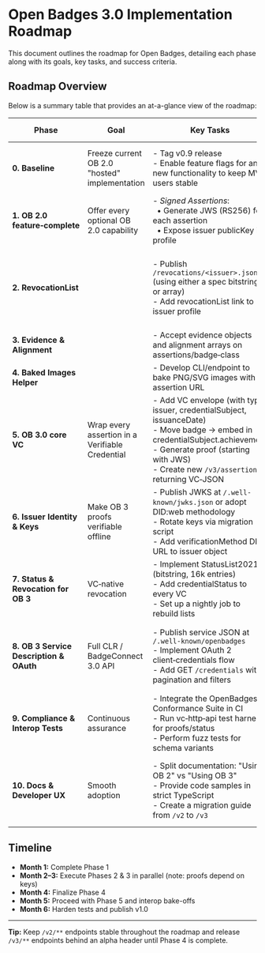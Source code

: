 # Open Badges 3.0 Implementation Roadmap

This document outlines the roadmap for Open Badges, detailing each phase along with its goals, key tasks, and success criteria.

## Roadmap Overview

Below is a summary table that provides an at-a-glance view of the roadmap:

| **Phase**                      | **Goal**                                               | **Key Tasks**                                                                                                                                                                         | **Success Criteria**                                                                    |
|--------------------------------|--------------------------------------------------------|---------------------------------------------------------------------------------------------------------------------------------------------------------------------------------------|-----------------------------------------------------------------------------------------|
| **0. Baseline**                | Freeze current OB 2.0 "hosted" implementation          | - Tag v0.9 release<br>- Enable feature flags for any new functionality to keep MVP users stable                                                                                         | Tagged release deployed & documentation updated                                         |
| **1. OB 2.0 feature‑complete**   | Offer every optional OB 2.0 capability                 | - *Signed Assertions*:<br>&nbsp;&nbsp;&bull; Generate JWS (RS256) for each assertion<br>&nbsp;&nbsp;&bull; Expose issuer publicKey in profile                                         | Upgrade to full Open Badges 2.0 and 3.0 compliance                                        |
| **2. RevocationList**          |                                                        | - Publish `/revocations/<issuer>.json` (using either a spec bitstring or array)<br>- Add revocationList link to issuer profile                                                          | Validator passes signed & hosted paths; revoked badge correctly removed from display    |
| **3. Evidence & Alignment**      |                                                        | - Accept evidence objects and alignment arrays on assertions/badge‑class                                                                                                               |                                                                                         |
| **4. Baked Images Helper**     |                                                        | - Develop CLI/endpoint to bake PNG/SVG images with assertion URL                                                                                                                       |                                                                                         |
| **5. OB 3.0 core VC**            | Wrap every assertion in a Verifiable Credential         | - Add VC envelope (with type, issuer, credentialSubject, issuanceDate)<br>- Move badge → embed in credentialSubject.achievement<br>- Generate proof (starting with JWS)<br>- Create new `/v3/assertions` returning VC‑JSON | VC meets W3C VC JSON‑Schema and IMS OB 3 test vectors                                      |
| **6. Issuer Identity & Keys**   | Make OB 3 proofs verifiable offline                     | - Publish JWKS at `/.well-known/jwks.json` or adopt DID:web methodology<br>- Rotate keys via migration script<br>- Add verificationMethod DID URL to issuer object                  | did-resolver and vc‑verify succeed with a sample badge                                    |
| **7. Status & Revocation for OB 3** | VC‑native revocation                                    | - Implement StatusList2021 (bitstring, 16k entries)<br>- Add credentialStatus to every VC<br>- Set up a nightly job to rebuild lists                                                    | Revoked VC fails verification without API intervention                                   |
| **8. OB 3 Service Description & OAuth** | Full CLR / BadgeConnect 3.0 API                        | - Publish service JSON at `/.well-known/openbadges`<br>- Implement OAuth 2 client‑credentials flow<br>- Add GET `/credentials` with pagination and filters                          | Accreditor's reference client can import and verify credentials end‑to‑end                |
| **9. Compliance & Interop Tests**  | Continuous assurance                                   | - Integrate the OpenBadges Conformance Suite in CI<br>- Run vc‑http‑api test harness for proofs/status<br>- Perform fuzz tests for schema variants                                     | CI remains green on every merge                                                           |
| **10. Docs & Developer UX**      | Smooth adoption                                        | - Split documentation: "Using OB 2" vs "Using OB 3"<br>- Provide code samples in strict TypeScript<br>- Create a migration guide from `/v2` to `/v3`                                      | New integrators can issue and verify both versions in under 30 minutes                      |

## Timeline

- **Month 1:** Complete Phase 1  
- **Month 2–3:** Execute Phases 2 & 3 in parallel (note: proofs depend on keys)  
- **Month 4:** Finalize Phase 4  
- **Month 5:** Proceed with Phase 5 and interop bake-offs  
- **Month 6:** Harden tests and publish v1.0  

---

**Tip:** Keep `/v2/**` endpoints stable throughout the roadmap and release `/v3/**` endpoints behind an alpha header until Phase 4 is complete.
